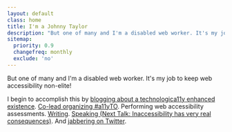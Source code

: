 ```yaml
---
layout: default
class: home
title: I'm a Johnny Taylor
description: "But one of many and I'm a disabled web worker. It's my job to keep web accessibility non-elite!"
sitemap:
  priority: 0.9
  changefreq: monthly
  exclude: 'no'
---
```


<p class="intro">But one of many and I'm a disabled web worker. It's my job to keep web accessibility non-elite!</p>

I begin to accomplish this by [blogging about a technologica11y enhanced existence](https://abledaccess.com). [Co-lead organizing #a11yTO](http://a11yto.com). Performing web accessibility assessments. [Writing](http://simplyaccessible.com/article/being-disabled-can-be-lame/). [Speaking (Next Talk: Inaccessibility has very real consequences)](http://accessconf.ca/sessions/). And [jabbering on Twitter](https://twitter.com/abledaccess).